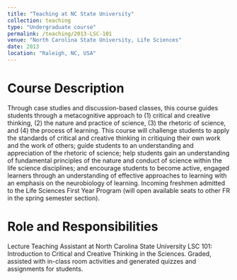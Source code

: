 ```yaml
---
title: "Teaching at NC State University"
collection: teaching
type: "Undergraduate course"
permalink: /teaching/2013-LSC-101
venue: "North Carolina State University, Life Sciences"
date: 2013
location: "Raleigh, NC, USA"
---
```


Course Description
======
Through case studies and discussion-based classes, this course guides students through a metacognitive approach to (1) critical and creative thinking, (2) the nature and practice of science, (3) the rhetoric of science, and (4) the process of learning. This course will challenge students to apply the standards of critical and creative thinking in critiquing their own work and the work of others; guide students to an understanding and appreciation of the rhetoric of science; help students gain an understanding of fundamental principles of the nature and conduct of science within the life science disciplines; and encourage students to become active, engaged learners through an understanding of effective approaches to learning with an emphasis on the neurobiology of learning. Incoming freshmen admitted to the Life Sciences First Year Program (will open available seats to other FR in the spring semester section).

Role and Responsibilities
======
Lecture Teaching Assistant at North Carolina State University LSC 101: Introduction to Critical and Creative Thinking in the Sciences. Graded, assisted with in-class room activities and generated quizzes and assignments for students.
